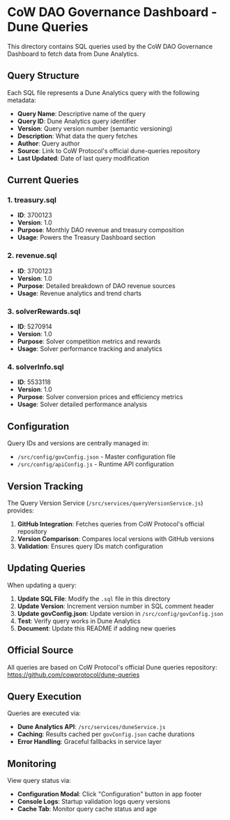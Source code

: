 # CoW DAO Governance Dashboard - Dune Queries

This directory contains SQL queries used by the CoW DAO Governance Dashboard to fetch data from Dune Analytics.

## Query Structure

Each SQL file represents a Dune Analytics query with the following metadata:

- **Query Name**: Descriptive name of the query
- **Query ID**: Dune Analytics query identifier
- **Version**: Query version number (semantic versioning)
- **Description**: What data the query fetches
- **Author**: Query author
- **Source**: Link to CoW Protocol's official dune-queries repository
- **Last Updated**: Date of last query modification

## Current Queries

### 1. treasury.sql
- **ID**: 3700123
- **Version**: 1.0
- **Purpose**: Monthly DAO revenue and treasury composition
- **Usage**: Powers the Treasury Dashboard section

### 2. revenue.sql
- **ID**: 3700123
- **Version**: 1.0
- **Purpose**: Detailed breakdown of DAO revenue sources
- **Usage**: Revenue analytics and trend charts

### 3. solverRewards.sql
- **ID**: 5270914
- **Version**: 1.0
- **Purpose**: Solver competition metrics and rewards
- **Usage**: Solver performance tracking and analytics

### 4. solverInfo.sql
- **ID**: 5533118
- **Version**: 1.0
- **Purpose**: Solver conversion prices and efficiency metrics
- **Usage**: Solver detailed performance analysis

## Configuration

Query IDs and versions are centrally managed in:
- `/src/config/govConfig.json` - Master configuration file
- `/src/config/apiConfig.js` - Runtime API configuration

## Version Tracking

The Query Version Service (`/src/services/queryVersionService.js`) provides:

1. **GitHub Integration**: Fetches queries from CoW Protocol's official repository
2. **Version Comparison**: Compares local versions with GitHub versions
3. **Validation**: Ensures query IDs match configuration

## Updating Queries

When updating a query:

1. **Update SQL File**: Modify the `.sql` file in this directory
2. **Update Version**: Increment version number in SQL comment header
3. **Update govConfig.json**: Update version in `/src/config/govConfig.json`
4. **Test**: Verify query works in Dune Analytics
5. **Document**: Update this README if adding new queries

## Official Source

All queries are based on CoW Protocol's official Dune queries repository:
https://github.com/cowprotocol/dune-queries

## Query Execution

Queries are executed via:
- **Dune Analytics API**: `/src/services/duneService.js`
- **Caching**: Results cached per `govConfig.json` cache durations
- **Error Handling**: Graceful fallbacks in service layer

## Monitoring

View query status via:
- **Configuration Modal**: Click "Configuration" button in app footer
- **Console Logs**: Startup validation logs query versions
- **Cache Tab**: Monitor query cache status and age
